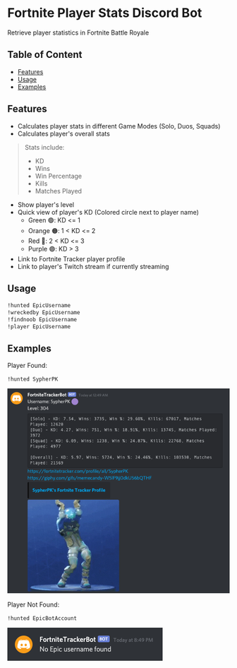 # Fortnite Player Stats Discord Bot
Retrieve player statistics in Fortnite Battle Royale

## Table of Content

* [Features](#features)
* [Usage](#usage)
* [Examples](#examples)

## Features
- Calculates player stats in different Game Modes (Solo, Duos, Squads)
- Calculates player's overall stats

> Stats include:
>    - KD 
>    - Wins
>    - Win Percentage
>    - Kills
>    - Matches Played  

- Show player's level
- Quick view of player's KD (Colored circle next to player name)
    - Green :green_circle:: KD <= 1
    - Orange :orange_circle:: 1 < KD <= 2
    - Red :red_circle:: 2 < KD <= 3
    - Purple :purple_circle:: KD > 3
- Link to Fortnite Tracker player profile
- Link to player's Twitch stream if currently streaming    


## Usage
```
!hunted EpicUsername
!wreckedby EpicUsername
!findnoob EpicUsername
!player EpicUsername

```

## Examples
Player Found:
```
!hunted SypherPK
```
![Alt text](/image/example.png?raw=true)


Player Not Found:
```
!hunted EpicBotAccount
```
![Alt text](/image/failexample.png?raw=true)
